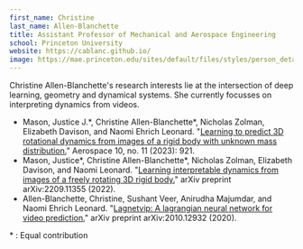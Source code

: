 ```yaml
---
first_name: Christine   
last_name: Allen-Blanchette
title: Assistant Professor of Mechanical and Aerospace Engineering
school: Princeton University 
website: https://cablanc.github.io/
image: https://mae.princeton.edu/sites/default/files/styles/person_detail/public/3-2%20aspect%20ratio.jpg?h=f7c23b30&itok=8Lno-Kiu
---
```

Christine Allen-Blanchette's research interests lie at the intersection of deep learning, geometry and dynamical systems. She currently focusses on interpreting dynamics from videos.

* Mason, Justice J.\*, Christine Allen-Blanchette\*, Nicholas Zolman, Elizabeth Davison, and Naomi Ehrich Leonard. "[Learning to predict 3D rotational dynamics from images of a rigid body with unknown mass distribution.](https://www.mdpi.com/2226-4310/10/11/921)" Aerospace 10, no. 11 (2023): 921.
* Mason, Justice\*, Christine Allen-Blanchette\*, Nicholas Zolman, Elizabeth Davison, and Naomi Leonard. "[Learning interpretable dynamics from images of a freely rotating 3D rigid body.](https://arxiv.org/pdf/2209.11355.pdf)" arXiv preprint arXiv:2209.11355 (2022).
* Allen-Blanchette, Christine, Sushant Veer, Anirudha Majumdar, and Naomi Ehrich Leonard. "[Lagnetvip: A lagrangian neural network for video prediction.](https://arxiv.org/pdf/2010.12932.pdf)" arXiv preprint arXiv:2010.12932 (2020).

\* : Equal contribution
